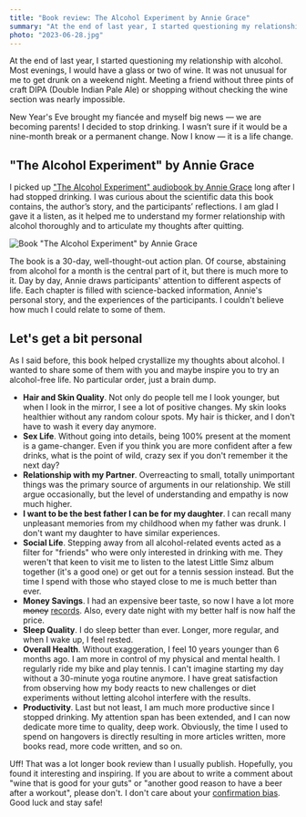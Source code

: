 ```yaml
---
title: "Book review: The Alcohol Experiment by Annie Grace"
summary: "At the end of last year, I started questioning my relationship with alcohol. I decided to stop drinking. I wasn’t sure if it would be a nine-month break or a permanent change. Now I know — it is a life change."
photo: "2023-06-28.jpg"
---
```


At the end of last year, I started questioning my relationship with alcohol. Most evenings, I would have a glass or two of wine. It was not unusual for me to get drunk on a weekend night. Meeting a friend without three pints of craft DIPA (Double Indian Pale Ale) or shopping without checking the wine section was nearly impossible.

New Year's Eve brought my fiancée and myself big news — we are becoming parents! I decided to stop drinking. I wasn’t sure if it would be a nine-month break or a permanent change. Now I know — it is a life change.

## "The Alcohol Experiment" by Annie Grace

I picked up ["The Alcohol Experiment" audiobook by Annie Grace](https://www.goodreads.com/book/show/40712498-the-alcohol-experiment) long after I had stopped drinking. I was curious about the scientific data this book contains, the author’s story, and the participants’ reflections. I am glad I gave it a listen, as it helped me to understand my former relationship with alcohol thoroughly and to articulate my thoughts after quitting.

![Book "The Alcohol Experiment" by Annie Grace](/photos/2023-06-28-1.jpg)

The book is a 30-day, well-thought-out action plan. Of course, abstaining from alcohol for a month is the central part of it, but there is much more to it. Day by day, Annie draws participants' attention to different aspects of life. Each chapter is filled with science-backed information, Annie's personal story, and the experiences of the participants. I couldn't believe how much I could relate to some of them.

## Let's get a bit personal

As I said before, this book helped crystallize my thoughts about alcohol. I wanted to share some of them with you and maybe inspire you to try an alcohol-free life. No particular order, just a brain dump.

- **Hair and Skin Quality**. Not only do people tell me I look younger, but when I look in the mirror, I see a lot of positive changes. My skin looks healthier without any random colour spots. My hair is thicker, and I don't have to wash it every day anymore.
- **Sex Life**. Without going into details, being 100% present at the moment is a game-changer. Even if you think you are more confident after a few drinks, what is the point of wild, crazy sex if you don't remember it the next day?
- **Relationship with my Partner**. Overreacting to small, totally unimportant things was the primary source of arguments in our relationship. We still argue occasionally, but the level of understanding and empathy is now much higher.
- **I want to be the best father I can be for my daughter**. I can recall many unpleasant memories from my childhood when my father was drunk. I don't want my daughter to have similar experiences.
- **Social Life**. Stepping away from all alcohol-related events acted as a filter for "friends" who were only interested in drinking with me. They weren't that keen to visit me to listen to the latest Little Simz album together (it's a good one) or get out for a tennis session instead. But the time I spend with those who stayed close to me is much better than ever.
- **Money Savings**. I had an expensive beer taste, so now I have a lot more <del>money</del> [records](https://pawelgrzybek.com/music/). Also, every date night with my better half is now half the price.
- **Sleep Quality**. I do sleep better than ever. Longer, more regular, and when I wake up, I feel rested.
- **Overall Health**. Without exaggeration, I feel 10 years younger than 6 months ago. I am more in control of my physical and mental health. I regularly ride my bike and play tennis. I can't imagine starting my day without a 30-minute yoga routine anymore. I have great satisfaction from observing how my body reacts to new challenges or diet experiments without letting alcohol interfere with the results.
- **Productivity**. Last but not least, I am much more productive since I stopped drinking. My attention span has been extended, and I can now dedicate more time to quality, deep work. Obviously, the time I used to spend on hangovers is directly resulting in more articles written, more books read, more code written, and so on.

Uff! That was a lot longer book review than I usually publish. Hopefully, you found it interesting and inspiring. If you are about to write a comment about "wine that is good for your guts" or "another good reason to have a beer after a workout", please don't. I don't care about your [confirmation bias](https://en.wikipedia.org/wiki/Confirmation_bias). Good luck and stay safe!

